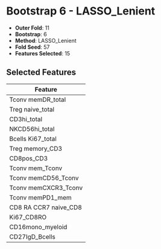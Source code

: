 # Bootstrap 6 - LASSO_Lenient

- **Outer Fold**: 11
- **Bootstrap**: 6
- **Method**: LASSO_Lenient
- **Fold Seed**: 57
- **Features Selected**: 15

## Selected Features

| Feature |
|---------|
| Tconv memDR_total |
| Treg naive_total |
| CD3hi_total |
| NKCD56hi_total |
| Bcells Ki67_total |
| Treg memory_CD3 |
| CD8pos_CD3 |
| Tconv mem_Tconv |
| Tconv memCD56_Tconv |
| Tconv memCXCR3_Tconv |
| Tconv memPD1_mem |
| CD8 RA CCR7 naive_CD8 |
| Ki67_CD8RO |
| CD16mono_myeloid |
| CD27IgD_Bcells |
